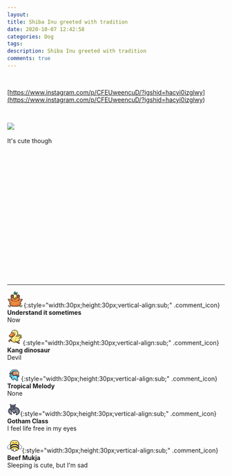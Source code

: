 ```yaml
---
layout: 
title: Shiba Inu greeted with tradition
date: 2020-10-07 12:42:58
categories: Dog
tags: 
description: Shiba Inu greeted with tradition
comments: true
---
```


​

[https://www.instagram.com/p/CFEUweencuD/?igshid=hacyi0izglwy](<https://www.instagram.com/p/CFEUweencuD/?igshid=hacyi0izglwy>)

​

![](https://blog.kakaocdn.net/dn/K15F4/btqKbXrqdF0/dkFbyp56ZjZtQMry1gOBok/img.jpg)

It's cute though

​

​

​

​

​

​

​

​

​

​

* * *

![comment](/assets/character/bird.png){:style="width:30px;height:30px;vertical-align:sub;" .comment_icon} **Understand it sometimes**  
Now   
  
![comment](/assets/character/duck.png){:style="width:30px;height:30px;vertical-align:sub;" .comment_icon} **Kang dinosaur**  
Devil   
  
![comment](/assets/character/goggle.png){:style="width:30px;height:30px;vertical-align:sub;" .comment_icon} **Tropical Melody**  
None  
  
![comment](/assets/character/bat.png){:style="width:30px;height:30px;vertical-align:sub;" .comment_icon} **Gotham Class**  
I feel life free in my eyes   
  
![comment](/assets/character/bee.png){:style="width:30px;height:30px;vertical-align:sub;" .comment_icon} **Beef Mukja**  
Sleeping is cute, but I'm sad   
  


